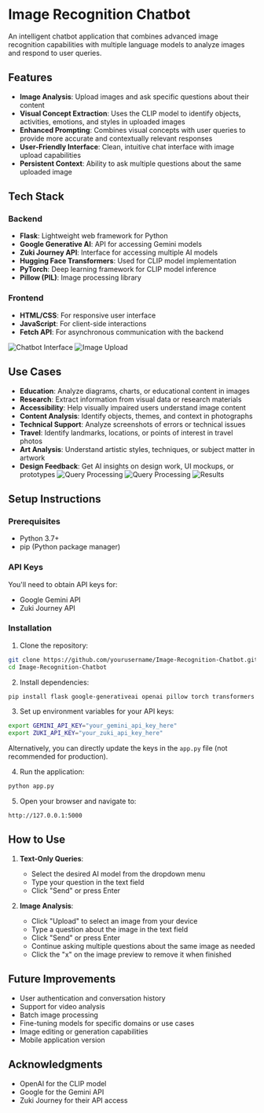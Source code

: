 # Image Recognition Chatbot

An intelligent chatbot application that combines advanced image recognition capabilities with multiple language models to analyze images and respond to user queries.

## Features

- **Image Analysis**: Upload images and ask specific questions about their content
- **Visual Concept Extraction**: Uses the CLIP model to identify objects, activities, emotions, and styles in uploaded images
- **Enhanced Prompting**: Combines visual concepts with user queries to provide more accurate and contextually relevant responses
- **User-Friendly Interface**: Clean, intuitive chat interface with image upload capabilities
- **Persistent Context**: Ability to ask multiple questions about the same uploaded image

## Tech Stack

### Backend
- **Flask**: Lightweight web framework for Python
- **Google Generative AI**: API for accessing Gemini models
- **Zuki Journey API**: Interface for accessing multiple AI models
- **Hugging Face Transformers**: Used for CLIP model implementation
- **PyTorch**: Deep learning framework for CLIP model inference
- **Pillow (PIL)**: Image processing library

### Frontend
- **HTML/CSS**: For responsive user interface
- **JavaScript**: For client-side interactions
- **Fetch API**: For asynchronous communication with the backend
  
![Chatbot Interface](./Screenshot%202025-03-13%20222038.png)
![Image Upload](./Screenshot%202025-03-13%20222114.png)
## Use Cases

- **Education**: Analyze diagrams, charts, or educational content in images
- **Research**: Extract information from visual data or research materials
- **Accessibility**: Help visually impaired users understand image content
- **Content Analysis**: Identify objects, themes, and context in photographs
- **Technical Support**: Analyze screenshots of errors or technical issues
- **Travel**: Identify landmarks, locations, or points of interest in travel photos
- **Art Analysis**: Understand artistic styles, techniques, or subject matter in artwork
- **Design Feedback**: Get AI insights on design work, UI mockups, or prototypes
![Query Processing](./Screenshot%202025-03-13%20222257.png)
![Query Processing](./Screenshot%202025-03-13%20222326.png)
![Results](./Screenshot%202025-03-13%20222450.png)
## Setup Instructions

### Prerequisites
- Python 3.7+
- pip (Python package manager)

### API Keys
You'll need to obtain API keys for:
- Google Gemini API
- Zuki Journey API

### Installation

1. Clone the repository:
```bash
git clone https://github.com/yourusername/Image-Recognition-Chatbot.git
cd Image-Recognition-Chatbot
```

2. Install dependencies:
```bash
pip install flask google-generativeai openai pillow torch transformers
```

3. Set up environment variables for your API keys:
```bash
export GEMINI_API_KEY="your_gemini_api_key_here"
export ZUKI_API_KEY="your_zuki_api_key_here"
```

Alternatively, you can directly update the keys in the `app.py` file (not recommended for production).

4. Run the application:
```bash
python app.py
```

5. Open your browser and navigate to:
```
http://127.0.0.1:5000
```

## How to Use

1. **Text-Only Queries**:
   - Select the desired AI model from the dropdown menu
   - Type your question in the text field
   - Click "Send" or press Enter

2. **Image Analysis**:
   - Click "Upload" to select an image from your device
   - Type a question about the image in the text field
   - Click "Send" or press Enter
   - Continue asking multiple questions about the same image as needed
   - Click the "x" on the image preview to remove it when finished

## Future Improvements

- User authentication and conversation history
- Support for video analysis
- Batch image processing
- Fine-tuning models for specific domains or use cases
- Image editing or generation capabilities
- Mobile application version


## Acknowledgments

- OpenAI for the CLIP model
- Google for the Gemini API
- Zuki Journey for their API access
